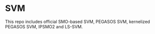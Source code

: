 # SVM
This repo includes official SMO-based SVM, PEGASOS SVM, kernelized PEGASOS SVM, IPSMO2 and LS-SVM.
